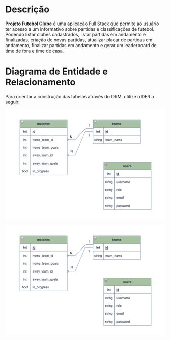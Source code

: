 # Descrição

**Projeto Futebol Clube** é uma aplicação Full Stack que permite ao usuário ter acesso a um informativo sobre partidas e classificações de futebol. Podendo listar clubes cadastrados, listar partidas em andamento e finalizadas, criação de novas partidas, atualizar placar de partidas em andamento, finalizar partidas em andamento e gerar um leaderboard de time de fora e time de casa.

# Diagrama de Entidade e Relacionamento

Para orientar a construção das tabelas através do ORM, utilize o DER a seguir:

 ![Diagrama de Entidade do Projeto Futebol Clube](./futebol_clube_database.png)
 <p style="text-align: center"><img src="./futebol_clube_database.png"></p>

<!-- Olá, Tryber!
Esse é apenas um arquivo inicial para o README do seu projeto.
É essencial que você preencha esse documento por conta própria, ok?
Não deixe de usar nossas dicas de escrita de README de projetos, e deixe sua criatividade brilhar!
:warning: IMPORTANTE: você precisa deixar nítido:
- quais arquivos/pastas foram desenvolvidos por você; 
- quais arquivos/pastas foram desenvolvidos por outra pessoa estudante;
- quais arquivos/pastas foram desenvolvidos pela Trybe.
-->
